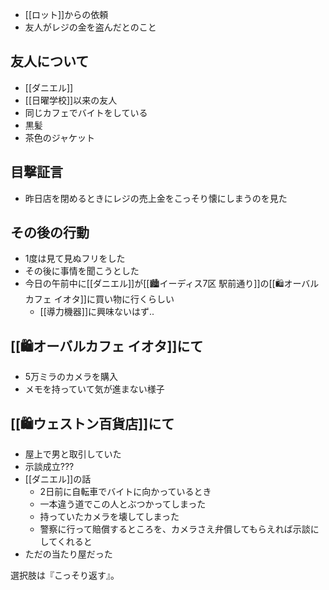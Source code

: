 - [[ロット]]からの依頼
- 友人がレジの金を盗んだとのこと

## 友人について

- [[ダニエル]]
- [[日曜学校]]以来の友人
- 同じカフェでバイトをしている
- 黒髪
- 茶色のジャケット

## 目撃証言

- 昨日店を閉めるときにレジの売上金をこっそり懐にしまうのを見た

## その後の行動

- 1度は見て見ぬフリをした
- その後に事情を聞こうとした
- 今日の午前中に[[ダニエル]]が[[🏙️イーディス7区 駅前通り]]の[[🛍️オーバルカフェ イオタ]]に買い物に行くらしい
	- [[導力機器]]に興味ないはず..

## [[🛍️オーバルカフェ イオタ]]にて

- 5万ミラのカメラを購入
- メモを持っていて気が進まない様子

## [[🛍️ウェストン百貨店]]にて

- 屋上で男と取引していた
- 示談成立???
- [[ダニエル]]の話
	- 2日前に自転車でバイトに向かっているとき
	- 一本違う道でこの人とぶつかってしまった
	- 持っていたカメラを壊してしまった
	- 警察に行って賠償するところを、カメラさえ弁償してもらえれば示談にしてくれると
- ただの当たり屋だった

選択肢は『こっそり返す』。